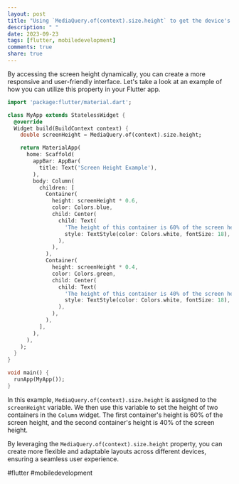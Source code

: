 ```yaml
---
layout: post
title: "Using `MediaQuery.of(context).size.height` to get the device's screen height"
description: " "
date: 2023-09-23
tags: [flutter, mobiledevelopment]
comments: true
share: true
---
```


By accessing the screen height dynamically, you can create a more responsive and user-friendly interface. Let's take a look at an example of how you can utilize this property in your Flutter app.

```dart
import 'package:flutter/material.dart';

class MyApp extends StatelessWidget {
  @override
  Widget build(BuildContext context) {
    double screenHeight = MediaQuery.of(context).size.height;

    return MaterialApp(
      home: Scaffold(
        appBar: AppBar(
          title: Text('Screen Height Example'),
        ),
        body: Column(
          children: [
            Container(
              height: screenHeight * 0.6,
              color: Colors.blue,
              child: Center(
                child: Text(
                  'The height of this container is 60% of the screen height.',
                  style: TextStyle(color: Colors.white, fontSize: 18),
                ),
              ),
            ),
            Container(
              height: screenHeight * 0.4,
              color: Colors.green,
              child: Center(
                child: Text(
                  'The height of this container is 40% of the screen height.',
                  style: TextStyle(color: Colors.white, fontSize: 18),
                ),
              ),
            ),
          ],
        ),
      ),
    );
  }
}

void main() {
  runApp(MyApp());
}
```

In this example, `MediaQuery.of(context).size.height` is assigned to the `screenHeight` variable. We then use this variable to set the height of two containers in the `Column` widget. The first container's height is 60% of the screen height, and the second container's height is 40% of the screen height.

By leveraging the `MediaQuery.of(context).size.height` property, you can create more flexible and adaptable layouts across different devices, ensuring a seamless user experience.

#flutter #mobiledevelopment